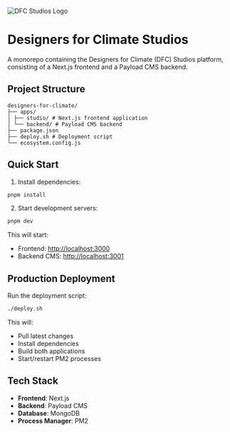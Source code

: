![DFC Studios Logo](https://dfc.studio/dfc-og-image.jpg)

# Designers for Climate Studios

A monorepo containing the Designers for Climate (DFC) Studios platform, consisting of a Next.js frontend and a Payload CMS backend.

## Project Structure

```
designers-for-climate/
├── apps/
│ ├── studio/ # Next.js frontend application
│ └── backend/ # Payload CMS backend
├── package.json
├── deploy.sh # Deployment script
└── ecosystem.config.js
```

## Quick Start

1. Install dependencies:

```bash
pnpm install
```

2. Start development servers:

```bash
pnpm dev
```

This will start:

- Frontend: [http://localhost:3000](http://localhost:3000)
- Backend CMS: [http://localhost:3001](http://localhost:3001)

## Production Deployment

Run the deployment script:

```bash
./deploy.sh
```

This will:

- Pull latest changes
- Install dependencies
- Build both applications
- Start/restart PM2 processes

## Tech Stack

- **Frontend**: Next.js
- **Backend**: Payload CMS
- **Database**: MongoDB
- **Process Manager**: PM2

